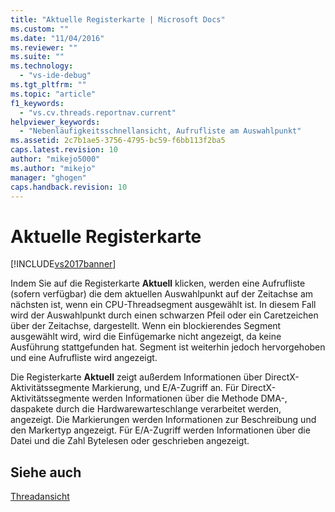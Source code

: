 ```yaml
---
title: "Aktuelle Registerkarte | Microsoft Docs"
ms.custom: ""
ms.date: "11/04/2016"
ms.reviewer: ""
ms.suite: ""
ms.technology: 
  - "vs-ide-debug"
ms.tgt_pltfrm: ""
ms.topic: "article"
f1_keywords: 
  - "vs.cv.threads.reportnav.current"
helpviewer_keywords: 
  - "Nebenläufigkeitsschnellansicht, Aufrufliste am Auswahlpunkt"
ms.assetid: 2c7b1ae5-3756-4795-bc59-f6bb113f2ba5
caps.latest.revision: 10
author: "mikejo5000"
ms.author: "mikejo"
manager: "ghogen"
caps.handback.revision: 10
---
```

# Aktuelle Registerkarte
[!INCLUDE[vs2017banner](../code-quality/includes/vs2017banner.md)]

Indem Sie auf die Registerkarte **Aktuell** klicken, werden eine Aufrufliste \(sofern verfügbar\) die dem aktuellen Auswahlpunkt auf der Zeitachse am nächsten ist, wenn ein CPU\-Threadsegment ausgewählt ist.  In diesem Fall wird der Auswahlpunkt durch einen schwarzen Pfeil oder ein Caretzeichen über der Zeitachse, dargestellt.  Wenn ein blockierendes Segment ausgewählt wird, wird die Einfügemarke nicht angezeigt, da keine Ausführung stattgefunden hat.  Segment ist weiterhin jedoch hervorgehoben und eine Aufrufliste wird angezeigt.  
  
 Die Registerkarte **Aktuell** zeigt außerdem Informationen über DirectX\-Aktivitätssegmente Markierung, und E\/A\-Zugriff an.  Für DirectX\-Aktivitätssegmente werden Informationen über die Methode DMA\-, daspakete durch die Hardwarewarteschlange verarbeitet werden, angezeigt.  Die Markierungen werden Informationen zur Beschreibung und den Markertyp angezeigt.  Für E\/A\-Zugriff werden Informationen über die Datei und die Zahl Bytelesen oder geschrieben angezeigt.  
  
## Siehe auch  
 [Threadansicht](../profiling/threads-view-parallel-performance.md)